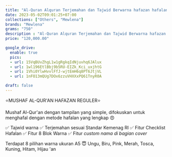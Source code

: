 ```yaml
---
title: "Al-Quran Alquran Terjemahan dan Tajwid Berwarna hafazan hafalan A5 Kecil Sedang King Salman"
date: 2023-05-02T09:01:25+07:00
collections: ["Others", "Mewlena"]
brands: "Mewlena"
grams: "750"
description : "Al-Quran Alquran Terjemahan dan Tajwid Berwarna hafazan hafalan A5 Kecil Sedang King Salman"
price: "120,000.00"

google_drive:
  enable: true
  pics:
  - url: 15VqBUvZhgL1w1gRgkqIdNjuvhq6JAlux
  - url: 1wl196EtlBbj9b5RU-EIZk_Kci_uxjhtG
  - url: 1Vhi0YlwHvvlFfJ-wjtEmH6q8PT6JtjVL
  - url: 1nFO13mQUg7DOx6zzuVHXXxPQ61TnyR0A

draft: false
---
```


⭐MUSHAF AL-QUR'AN HAFAZAN REGULER⭐

Mushaf Al-Qur'an dengan tampilan yang simple, difokuskan untuk menghafal dengan metode hafalan yang lengkap 😍

✅ Tajwid warna
✅ Terjemahan sesuai Standar Kemenag RI
✅ Fitur Checklist Hafalan
✅ Fitur 8 Blok Warna
✅ Fitur *custom nama di bagian cover*

Terdapat 8 pilihan warna ukuran A5 😇
Ungu, Biru, Pink, Merah, Tosca, Kuning, Hitam, Hijau      'an 
